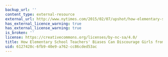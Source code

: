 ```yaml
---
backup_url: ''
content_type: external-resource
external_url: http://www.nytimes.com/2015/02/07/upshot/how-elementary-school-teachers-biases-can-discourage-girls-from-math-and-science.html?abt=0002&abg=0
has_external_licence_warning: true
has_external_license_warning: true
is_broken: ''
license: https://creativecommons.org/licenses/by-nc-sa/4.0/
title: How Elementary School Teachers' Biases Can Discourage Girls from Math and Science
uid: 6127428c-6fb9-40e9-a762-cc86cded53ac
---
```


